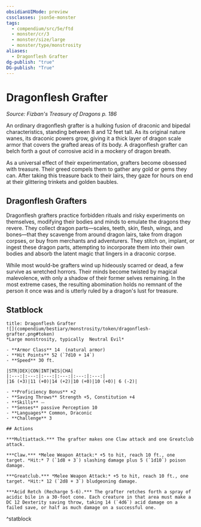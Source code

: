 ```yaml
---
obsidianUIMode: preview
cssclasses: json5e-monster
tags:
  - compendium/src/5e/ftd
  - monster/cr/3
  - monster/size/large
  - monster/type/monstrosity
aliases:
  - Dragonflesh Grafter
dg-publish: "true"
DG-publish: "True"
---
```

# Dragonflesh Grafter
*Source: Fizban's Treasury of Dragons p. 186*  

An ordinary dragonflesh grafter is a hulking fusion of draconic and bipedal characteristics, standing between 8 and 12 feet tall. As its original nature wanes, its draconic powers grow, giving it a thick layer of dragon scale armor that covers the grafted areas of its body. A dragonflesh grafter can belch forth a gout of corrosive acid in a mockery of dragon breath.

As a universal effect of their experimentation, grafters become obsessed with treasure. Their greed compels them to gather any gold or gems they can. After taking this treasure back to their lairs, they gaze for hours on end at their glittering trinkets and golden baubles.

## Dragonflesh Grafters

Dragonflesh grafters practice forbidden rituals and risky experiments on themselves, modifying their bodies and minds to emulate the dragons they revere. They collect dragon parts—scales, teeth, skin, flesh, wings, and bones—that they scavenge from around dragon lairs, take from dragon corpses, or buy from merchants and adventurers. They stitch on, implant, or ingest these dragon parts, attempting to incorporate them into their own bodies and absorb the latent magic that lingers in a draconic corpse.

While most would-be grafters wind up hideously scarred or dead, a few survive as wretched horrors. Their minds become twisted by magical malevolence, with only a shadow of their former selves remaining. In the most extreme cases, the resulting abomination holds no remnant of the person it once was and is utterly ruled by a dragon's lust for treasure.

## Statblock

```ad-statblock
title: Dragonflesh Grafter
![](compendium/bestiary/monstrosity/token/dragonflesh-grafter.png#token)
*Large monstrosity, typically  Neutral Evil*

- **Armor Class** 14  (natural armor)
- **Hit Points** 52 (`7d10 + 14`)
- **Speed** 30 ft.

|STR|DEX|CON|INT|WIS|CHA|
|:---:|:---:|:---:|:---:|:---:|:---:|
|16 (+3)|11 (+0)|14 (+2)|10 (+0)|10 (+0)| 6 (-2)|

- **Proficiency Bonus** +2
- **Saving Throws** Strength +5, Constitution +4
- **Skills** ⏤
- **Senses** passive Perception 10
- **Languages** Common, Draconic
- **Challenge** 3

## Actions

***Multiattack.*** The grafter makes one Claw attack and one Greatclub attack.

***Claw.*** *Melee Weapon Attack:* +5 to hit, reach 10 ft., one target. *Hit:* 7 (`1d8 + 3`) slashing damage plus 5 (`1d10`) poison damage.

***Greatclub.*** *Melee Weapon Attack:* +5 to hit, reach 10 ft., one target. *Hit:* 12 (`2d8 + 3`) bludgeoning damage.

***Acid Retch (Recharge 5-6).*** The grafter retches forth a spray of acidic bile in a 30-foot cone. Each creature in that area must make a DC 12 Dexterity saving throw, taking 14 (`4d6`) acid damage on a failed save, or half as much damage on a successful one.
```
^statblock